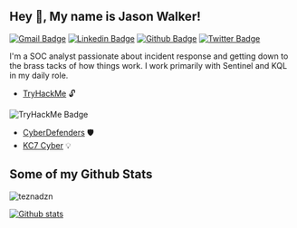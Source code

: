 ## Hey 👋, My name is Jason Walker!
[![Gmail Badge](https://img.shields.io/badge/-teznadzn@gmail.com-c14438?style=flat&logo=Gmail&logoColor=white&link=mailto:teznadzn@gmail.com)](mailto:teznadzn@gmail.com) 
[![Linkedin Badge](https://img.shields.io/badge/-jasonwalker777-0072b1?style=flat&logo=Linkedin&logoColor=white&link=https://www.linkedin.com/in/jasonwalker777/)](https://www.linkedin.com/in/jasonwalker777/) [![Github Badge](https://img.shields.io/badge/-teznadzn-grey?style=flat&logo=github&logoColor=white&link=https://github.com/teznadzn/)](https://www.github.com/teznadzn/) [![Twitter Badge](https://img.shields.io/badge/-tezna-00acee?style=flat&logo=twitter&logoColor=white&link=https://twitter.com/tezna/)](https://www.twitter.com/tezna/) <p align='left'>I'm a SOC analyst passionate about incident response and getting down to the brass tacks of how things work. I work primarily with Sentinel and KQL in my daily role.</p>

- [TryHackMe](https://tryhackme.com/p/tezna) 🔓
  
![TryHackMe Badge](https://tryhackme-badges.s3.amazonaws.com/tezna.png)
- [CyberDefenders](https://cyberdefenders.org/p/teznadzn#/overview) 🛡️
- [KC7 Cyber](https://kc7cyber.com/profile/tezna) 💡

## Some of my Github Stats
<p align=left> <img src=https://komarev.com/ghpvc/?username=teznadzn alt=teznadzn /> </p>

[![Github stats](https://github-readme-stats.vercel.app/api?username=teznadzn&show_icons=true&include_all_commits=true)](https://github.com/teznadzn/github-readme-stats)


